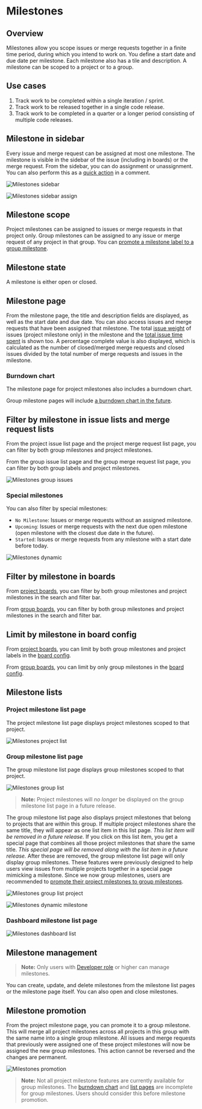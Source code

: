 # Milestones

## Overview

Milestones allow you scope issues or merge requests together in a finite time period, during which you intend to work on. You define a start date and due date per milestone. Each milestone also has a tile and description. A milestone can be scoped to a project or to a group.

## Use cases

1. Track work to be completed within a single iteration / sprint.
1. Track work to be released together in a single code release.
1. Track work to be completed in a quarter or a longer period consisting of multiple code releases.

## Milestone in sidebar

Every issue and merge request can be assigned at most one milestone. The milestone is visible in the sidebar of the issue (including in boards) or the merge request. From the sidebar, you can do assignment or unassignment. You can also perform this as a [quick action](doc/user/project/quick_actions.md) in a comment.

![Milestones sidebar](img/milestones_sidebar.png)

![Milestones sidebar assign](img/milestones_sidebar_assign.png)

## Milestone scope

Project milestones can be assigned to issues or merge requests in that project only. Group milestones can be assigned to any issue or merge request of any project in that group. You can [promote a milestone label to a group milestone](#milestone-promotion).

## Milestone state

A milestone is either open or closed.

## Milestone page

From the milestone page, the title and description fields are displayed, as well as the start date and due date. You can also access issues and merge requests that have been assigned that milestone. The total [issue weight](link-to-weights) of issues (project milestone only) in the milestone and the [total issue time spent](link-to-time-tracking) is shown too. A percentage complete value is also displayed, which is calculated as the number of closed/merged merge requests and closed issues divided by the total number of merge requests and issues in the milestone.

### Burndown chart

The milestone page for project milestones also includes a burndown chart.

Group milestone pages will include [a burndown chart in the future](https://gitlab.com/gitlab-org/gitlab-ee/issues/3064).

## Filter by milestone in issue lists and merge request lists

From the project issue list page and the project merge request list page, you can filter by both group milestones and project milestones.

From the group issue list page and the group merge request list page, you can filter by both group labels and project milestones.

![Milestones group issues](img/milestones_group_issues.png)

### Special milestones

You can also filter by special milestones:

- `No Milestone`: Issues or merge requests without an assigned milestone.
- `Upcoming`: Issues or merge requests with the next due open milestone (open milestone with the closest due date in the future).
- `Started`: Issues or merge requests from any milestone with a start date before today.

![Milestones dynamic](img/milestones_special.png)

## Filter by milestone in boards 

From [project boards](doc/user/project/issue_board.md), you can filter by both group milestones and project milestones in the search and filter bar.

From [group boards](doc/user/project/issue_board.md#group-issue-boards), you can filter by both group milestones and project milestones in the search and filter bar.

## Limit by milestone in board config

From [project boards](doc/user/project/issue_board.md), you can limit by both group milestones and project labels in the [board config](doc/user/project/issue_board.md#board-with-configuration).

From [group boards](doc/user/project/issue_board.md#group-issue-boards), you can limit by only group milestones in the [board config](doc/user/project/issue_board.md#board-with-configuration).

## Milestone lists

### Project milestone list page

The project milestone list page displays project milestones scoped to that project.

![Milestones project list]()

### Group milestone list page

The group milestone list page displays group milestones scoped to that project.

![Milestones group list]()

>**Note:**
Project milestones will *no longer* be displayed on the group milestone list page in a future release.

The group milestone list page also displays project milestones that belong to projects that are within this group. If multiple 
project milestones share the same title, they will appear as one list item in this list page. *This list item will be removed in a future release.* If you click on this list item, you get a special page that combines all those project milestones that share the same title. *This special page will be removed along with the list item in a future release.* After these are removed, the group milestone list page will only display group milestones. These features were previously designed to help users view issues from multiple projects together in a special page mimicking a milestone. Since we now group milestones, users are recommended to [promote their project milestones to group milestones](#milestone-promotion). 

![Milestones group list project]()

![Milestones dynamic milestone]()

### Dashboard milestone list page

![Milestones dashboard list]()

## Milestone management

>**Note:**
Only users with [Developer role](../../permissions.md) or higher can manage milestones.

You can create, update, and delete milestones from the milestone list pages or the milestone page itself. You can also open and close milestones.

## Milestone promotion

From the project milestone page, you can promote it to a group milestone. This will merge all project milestones across all projects in this group with the same name into a single group milestone. All issues and merge requests that previously were assigned one of these project milestones will now be assigned the new group milestones. This action cannot be reversed and the changes are permanent.

![Milestones promotion](img/milestone_promotion.png)

>**Note:**
Not all project milestone features are currently available for group milestones. The [burndown chart](#burndown-chart) and [list pages](#milestone-lists) are incomplete for group milestones. Users should consider this before milestone promotion.
